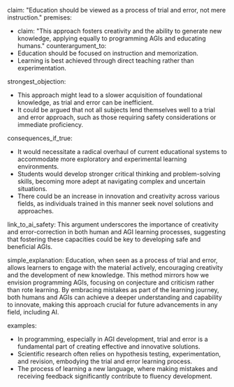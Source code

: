 claim: "Education should be viewed as a process of trial and error, not mere instruction."
premises:
  - claim: "This approach fosters creativity and the ability to generate new knowledge, applying equally to programming AGIs and educating humans."
counterargument_to:
  - Education should be focused on instruction and memorization.
  - Learning is best achieved through direct teaching rather than experimentation.

strongest_objection:
  - This approach might lead to a slower acquisition of foundational knowledge, as trial and error can be inefficient.
  - It could be argued that not all subjects lend themselves well to a trial and error approach, such as those requiring safety considerations or immediate proficiency.

consequences_if_true:
  - It would necessitate a radical overhaul of current educational systems to accommodate more exploratory and experimental learning environments.
  - Students would develop stronger critical thinking and problem-solving skills, becoming more adept at navigating complex and uncertain situations.
  - There could be an increase in innovation and creativity across various fields, as individuals trained in this manner seek novel solutions and approaches.

link_to_ai_safety: This argument underscores the importance of creativity and error-correction in both human and AGI learning processes, suggesting that fostering these capacities could be key to developing safe and beneficial AGIs.

simple_explanation: Education, when seen as a process of trial and error, allows learners to engage with the material actively, encouraging creativity and the development of new knowledge. This method mirrors how we envision programming AGIs, focusing on conjecture and criticism rather than rote learning. By embracing mistakes as part of the learning journey, both humans and AGIs can achieve a deeper understanding and capability to innovate, making this approach crucial for future advancements in any field, including AI.

examples:
  - In programming, especially in AGI development, trial and error is a fundamental part of creating effective and innovative solutions.
  - Scientific research often relies on hypothesis testing, experimentation, and revision, embodying the trial and error learning process.
  - The process of learning a new language, where making mistakes and receiving feedback significantly contribute to fluency development.